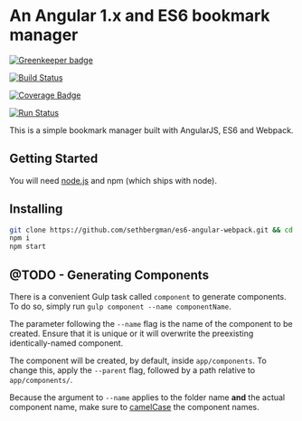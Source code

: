 # An Angular 1.x and ES6 bookmark manager

[![Greenkeeper badge](https://badges.greenkeeper.io/sethbergman/es6-angular-webpack.svg)](https://greenkeeper.io/)

[![Build Status](https://travis-ci.org/sethbergman/angular2-webpack-starter.svg?branch=master)](https://travis-ci.org/sethbergman/angular2-webpack-starter)

[![Coverage Badge](https://api.shippable.com/projects/588c639b9f1c9b0f007c9a1d/coverageBadge?branch=master)](https://app.shippable.com/projects/588c639b9f1c9b0f007c9a1d)

[![Run Status](https://api.shippable.com/projects/588c639b9f1c9b0f007c9a1d/badge?branch=master)](https://app.shippable.com/projects/588c639b9f1c9b0f007c9a1d)

This is a simple bookmark manager built with AngularJS, ES6 and Webpack.
## Getting Started
You will need [node.js](https://nodejs.org/en/) and npm (which ships with node).

## Installing
```sh
git clone https://github.com/sethbergman/es6-angular-webpack.git && cd es6-angular-webpack
npm i
npm start
```

## @TODO - Generating Components
There is a convenient Gulp task called `component` to generate components. To do so, simply run `gulp component --name componentName`.

The parameter following the `--name` flag is the name of the component to be created. Ensure that it is unique or it will overwrite the preexisting identically-named component.

The component will be created, by default, inside `app/components`. To change this, apply the `--parent` flag, followed by a path relative to `app/components/`.

Because the argument to `--name` applies to the folder name **and** the actual component name, make sure to [camelCase](https://www.quora.com/What-is-the-difference-between-Pascal-Case-and-Camel-Case) the component names.
